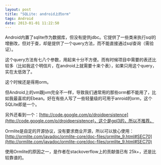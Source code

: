 ```yaml
---
layout: post
title: "SQLite: android上的orm"
tags: Android
date: 2013-01-01 11:22:50
---
```


Android内置了sqlite作为数据库，但没有提供jdbc。它提供了一些类来执行sql的增删改，但对于查，却是提供了一个query方法，而不能直接通过sql查询（需验证）。

这个query方法有七八个参数，用起来十分不方便。而有时候项目中需要的表还比较多（比如我这个明信片，在android上就需要十来个表），如果只用这个query，实在太低效了。

这个时候还是得用orm。

但Android上的vm跟jvm完全不一样，导致我们通常用的那些orm都不能用了，比如我最喜欢的Ebean。好在有些人写了一些轻量级的可用于anroid的orm，这个SQLite即是一个。

另外还看到一个：[http://code.google.com/p/droidpersistence](http://code.google.com/p/droidpersistence)，这个是gpl3的，所以不推荐。

Ormlite是自定的开源协议，没有要求商业开源，所以可以放心使用：[http://ormlite.com/javadoc/ormlite-core/doc-files/ormlite_9.html#SEC70](http://ormlite.com/javadoc/ormlite-core/doc-files/ormlite_9.html#SEC70)

使用Ormlite的原因之一，是作者在stackoverflow上的贡献值已有 25k+，还是比较靠谱的。
